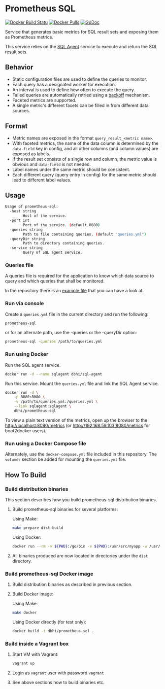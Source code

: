 # Prometheus SQL

[![Docker Build Statu](https://img.shields.io/docker/build/dbhi/prometheus-sql.svg)](https://hub.docker.com/r/dbhi/prometheus-sql/)
[![Docker Pulls](https://img.shields.io/docker/pulls/dbhi/prometheus-sql.svg)](https://hub.docker.com/r/dbhi/prometheus-sql/)
[![GoDoc](https://godoc.org/github.com/chop-dbhi/prometheus-sql?status.svg)](https://godoc.org/github.com/chop-dbhi/prometheus-sql)

Service that generates basic metrics for SQL result sets and exposing them as Prometheus metrics.

This service relies on the [SQL Agent](https://github.com/chop-dbhi/sql-agent) service to execute and return the SQL result sets.

## Behavior

- Static configuration files are used to define the queries to monitor.
- Each query has a designated worker for execution.
- An interval is used to define how often to execute the query.
- Failed queries are automatically retried using a [backoff](https://en.wikipedia.org/wiki/Exponential_backoff) mechanism.
- Faceted metrics are supported.
- A single metric's different facets can be filled in from different data sources.

## Format

- Metric names are exposed in the format `query_result_<metric name>`.
- With faceted metrics, the name of the data column is determined by the `data-field` key in config, and all other columns (and column values) are exposed as labels.
- If the result set consists of a single row and column, the metric value is obvious and `data-field` is not needed.
- Label names under the same metric should be consistent.
- Each different query (query entry in config) for the same metric should lead to different label values.

## Usage

```bash
Usage of prometheus-sql:
  -host string
        Host of the service.
  -port int
        Port of the service. (default 8080)
  -queries string
        Path to file containing queries. (default "queries.yml")
  -queryDir string
        Path to directory containing queries.
  -service string
        Query of SQL agent service.
```

### Queries file

A queries file is required for the application to know which data source to query and which queries that shall be monitored.

In the repository there is an [example file](example-queries.yml) that you can have a look at.

### Run via console

Create a `queries.yml` file in the current directory and run the following:

```bash
prometheus-sql
```

or for an alternate path, use the -queries or the -queryDir option:

```bash
prometheus-sql -queries /path/to/queries.yml
```

### Run using Docker

Run the SQL agent service.

```bash
docker run -d --name sqlagent dbhi/sql-agent
```

Run this service. Mount the `queries.yml` file and link the SQL Agent service.

```bash
docker run -d \
    -p 8080:8080 \
    -v /path/to/queries.yml:/queries.yml \
    --link sqlagent:sqlagent \
    dbhi/prometheus-sql
```

To view a plain text version of the metrics, open up the browser to the <http://localhost:8080/metrics> (or <http://192.168.59.103:8080/metrics> for boot2docker users).


### Run using a Docker Compose file

Alternately, use the `docker-compose.yml` file included in this repository. The `volumes` section be added for mounting the `queries.yml` file.

## How To Build

### Build distribution binaries

This section describes how you build prometheus-sql distribution binaries.

1. Build prometheus-sql binaries for several platforms:

    Using Make:
    ```bash
    make prepare dist-build
    ```

    Using Docker:
    ```bash
    docker run --rm -v ${PWD}:/go/bin -v ${PWD}:/usr/src/myapp -w /usr/src/myapp golang:1.8 bash -c 'make prepare dist-build'
    ```

1. All binaries produced are now located in directories under the `dist` directory.

### Build prometheus-sql Docker image

1. Build distribution binaries as described in previous section.

1. Build Docker image:

    Using Make:
    ```bash
    make docker
    ```

    Using Docker directly (for test only):
    ```bash
    docker build -t dbhi/prometheus-sql .
    ```

### Build inside a Vagrant box

1. Start VM with Vagrant:

    ```bash
    vagrant up
    ```

1. Login as `vagrant` user with password `vagrant`

1. See above sections how to build binaries etc.

